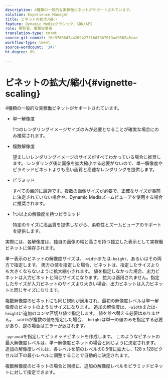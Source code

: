 ```yaml
---
description: 4種類の一般的な実稼働ビネットがサポートされています。
solution: Experience Manager
title: ビネットの拡大/縮小
feature: Dynamic Mediaクラシック，SDK/API
role: 開発者、業務従事者
translation-type: tm+mt
source-git-commit: f6c97606d7a4209427316d7367013ad9585a5cae
workflow-type: tm+mt
source-wordcount: '347'
ht-degree: 0%

---
```



# ビネットの拡大/縮小{#vignette-scaling}

4種類の一般的な実稼働ビネットがサポートされています。

* 単一解像度

   1つのレンダリングイメージサイズのみが必要となることが確実な場合にのみ推奨されます。
* 複数解像度

   望ましいレンダリングイメージのサイズがすべてわかっている場合に推奨します。 レンダリング後に画像を拡大縮小する必要がないので、単一解像度やピラミッドビネットよりも高い画質と高速なレンダリングを提供します。
* ビラミッド

   すべての目的に最適です。複数の画像サイズが必要で、正確なサイズが事前に決定されていない場合や、Dynamic Mediaズームビューアを使用する場合に推奨されます。
* 1つ以上の解像度を持つピラミッド

   特定のサイズに高品質を提供しながら、柔軟性とズームビューアのサポートを提供します。

実際には、各解像度は、独自の画像の幅と高さを持つ独立した表示として実稼働ビネットに保存されます。

単一表示のビネットの解像度サイズは、`-width`または`-height`、あるいはその両方で指定します。 両方の値を指定した場合、ビネットは、指定したサイズよりも大きくならないように拡大縮小されます。 値を指定しなかった場合、出力ビネットは入力ビネットと同じサイズになります。 拡大は適用されません。指定したサイズが入力ビネットのサイズより大きい場合、出力ビネットは入力ビネットと同じサイズになります。

複数解像度のビネットにも同じ規則が適用され、最初の解像度レベルは単一解像度のビネットのようなサイズになります。 追加の解像度は、`-width`または`-height`に追加のコンマ区切り値で指定します。 値を並べ替える必要はありません。 `-width`が複数の値を指定した場合、`-height`は単一の値のみを指定する必要があり、逆の場合はエラーが返されます。

`-pyramid`を指定してピラミッドビネットを作成します。 このようなビネットの最大解像度レベルは、単一解像度ビネットの場合と同じように決定されます。 追加の解像度レベルは、各レベルを前のレベルの0.5倍に拡大し、128 x 128ピクセル以下の最小レベルに調整することで自動的に決定されます。

複数解像度のビネットの場合と同様に、追加の解像度レベルをピラミッドビネットに対して指定できます。
